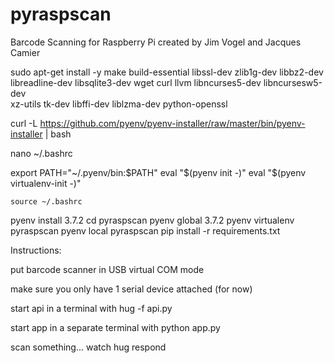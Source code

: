 # pyraspscan
Barcode Scanning for Raspberry Pi
created by Jim Vogel and Jacques Camier

sudo apt-get install -y make build-essential libssl-dev zlib1g-dev libbz2-dev \
libreadline-dev libsqlite3-dev wget curl llvm libncurses5-dev libncursesw5-dev \
xz-utils tk-dev libffi-dev liblzma-dev python-openssl

curl -L https://github.com/pyenv/pyenv-installer/raw/master/bin/pyenv-installer | bash

nano ~/.bashrc

export PATH="~/.pyenv/bin:$PATH"
eval "$(pyenv init -)"
eval "$(pyenv virtualenv-init -)"

`source ~/.bashrc`

pyenv install 3.7.2
cd pyraspscan
pyenv global 3.7.2
pyenv virtualenv pyraspscan
pyenv local pyraspscan
pip install -r requirements.txt

Instructions:

put barcode scanner in USB virtual COM mode

make sure you only have 1 serial device attached (for now)

start api in a terminal with hug -f api.py

start app in a separate terminal with python app.py

scan something... watch hug respond


